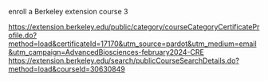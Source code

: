 enroll a Berkeley extension course
3

[https://extension.berkeley.edu/public/category/courseCategoryCertificateProfile.do?method=load&certificateId=17170&utm_source=pardot&utm_medium=email&utm_campaign=AdvancedBiosciences-february2024-CRE
](https://extension.berkeley.edu/search/publicCourseSearchDetails.do?method=load&courseId=30630849)https://extension.berkeley.edu/search/publicCourseSearchDetails.do?method=load&courseId=30630849
